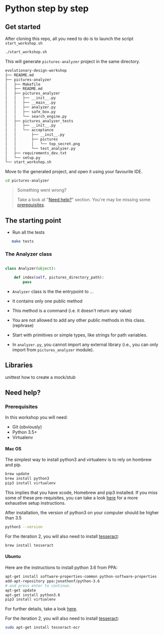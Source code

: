# Python step by step

## Get started

After cloning this repo, all you need to do is to launch the script `start_workshop.sh`

```bash
./start_workshop.sh
```

This will generate `pictures-analyzer` project in the same directory.

```bash
evolutionary-design-workshop
├── README.md
├── pictures-analyzer
│   ├── Makefile
│   ├── README.md
│   ├── pictures_analyzer
│   │   ├── __init__.py
│   │   ├── __main__.py
│   │   ├── analyzer.py
│   │   ├── safe_box.py
│   │   └── search_engine.py
│   ├── pictures_analyzer_tests
│   │   ├── __init__.py
│   │   └── acceptance
│   │       ├── __init__.py
│   │       ├── pictures
│   │       │   └── top_secret.png
│   │       └── test_analyzer.py
│   ├── requirements_dev.txt
│   └── setup.py
└── start_workshop.sh
```

Move to the generated project, and open it using your favourite IDE.

```bash
cd pictures-analyzer
```

> Something went wrong?
>
>Take a look at "[Need help?](#need-help)" section. You're may be missing some [prerequisites](#prerequisites).

## The starting point

  * Run all the tests

   ```bash
      make tests
   ```

### The Analyzer class

```python

class Analyzer(object):

    def index(self, pictures_directory_path):
        pass
```

* `Analyzer` class is the the entrypoint to ...
* It contains only one public method
* This method is a command (i.e. it doesn't return any value)

* You are not allowed to add any other public methods in this class. (rephrase)
* Start with primitives or simple types, like strings for path variables.

* In `analyzer.py`, you cannot import any external library (i.e., you can only import from `pictures_analyzer` module).

## Libraries
unittest
how to create a mock/stub

## Need help?

### Prerequisites

In this workshop you will need:

* Git (obviously)
* Python 3.5+
* Virtualenv

#### Mac OS

The simplest way to install python3 and virtualenv is to rely on hombrew and pip.

```bash
brew update
brew install python3
pip3 install virtualenv
```

This implies that you have xcode, Homebrew and pip3 installed.
If you miss some of these pre-requisites, you can take a look [here](https://www.digitalocean.com/community/tutorials/how-to-install-python-3-and-set-up-a-local-programming-environment-on-macos)
for a more exhaustive setup instructions.

After installation, the version of python3 on your computer should be higher than 3.5

```bash
python3 --version
```

For the iteration 2, you will also need to install [tesseract](https://github.com/tesseract-ocr):

```bash
brew install tesseract
```

#### Ubuntu

Here are the instructions to install python 3.6 from PPA:

```bash
apt-get install software-properties-common python-software-properties
add-apt-repository ppa:jonathonf/python-3.6
# and press enter to continue.
apt-get update
apt-get install python3.6
pip3 install virtualenv
```

For further details, take a look [here](https://www.rosehosting.com/blog/how-to-install-python-3-6-on-ubuntu-16-04).

For the iteration 2, you will also need to install [tesseract](https://github.com/tesseract-ocr):

```bash
sudo apt-get install tesseract-ocr
```
